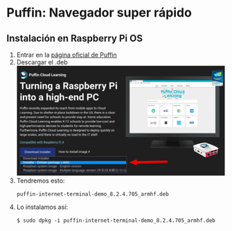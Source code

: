 # Puffin: Navegador super rápido  
## Instalación en Raspberry Pi OS  
1. Entrar en la [página oficial de Puffin](https://www.puffin.com/raspberry-pi/)  
2. Descargar el .deb  
	![](.img/1.png)
3. Tendremos esto: 
	```
	puffin-internet-terminal-demo_8.2.4.705_armhf.deb  
	```
4. Lo instalamos así:   
	```
	$ sudo dpkg -i puffin-internet-terminal-demo_8.2.4.705_armhf.deb
	```
